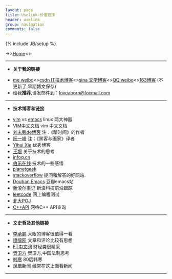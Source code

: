 ```yaml
---
layout: page
title: Uselink-价值链接
header: uselink
group: navigation
comments: false
---
```

{% include JB/setup %}

->>[Home](http://moyuanming.github.io/ "返回主页面")<<-

- - -
- **关于我的链接**
* [me weibo][weibo]<>[csdn IT技术博客][csdn]<>[sina 文学博客][wenxue]<>[QQ weibo][qweibo]<>[163博客][163blog] (不更新了,早期博文保存) 
* 给我**推荐**,请发邮件到：loveaborn@foxmail.com

- - -
- **技术博客和链接**
* [vim][vim] vs [emacs][emacs] linux 两大神器
* [VIM中文文档][vimdoccn]      vim 中文文档
* [刘未鹏de博客](http://mindhacks.cn/) 注：《暗时间》的作者
* [阮一峰](http://www.ruanyifeng.com/home.html) 注：《黑客与画家》译者
* [Yihui Xie](http://yihui.name/cn/) 优秀博客
* [王垠](http://www.yinwang.org) 关于技术的思考
* [infoq.cn](http://www.infoq.com/cn) 
* [伯乐在线](http://blog.jobbole.com/) 技术的一些感悟
* [planetgeek](http://www.planetgeek.ch/)
* [stackoverflow](http://stackoverflow.com/ "栈溢出") 提问和解答的好网站.
* [Douban Emacs](http://www.douban.com/group/emacs/) 豆瓣emacs站
* [新浪创事记](http://tech.sina.com.cn/csj/) 新浪科技前沿跟踪
* [leetcode](http://leetcode.com/) 网上编程测试
* [北大POJ](http://poj.org/) 
* [C++API](http://www.cplusplus.com/reference/ "cplusplus") 网络C++ API查询

- - -
- **文史哲及其他链接**
* [李承鹏](http://blog.sina.com.cn/lichengpeng "大眼的博客") 大眼的博客很值得一看
* [喷嚏网](http://dapenti.com/blog/index.asp "打喷嚏") 文章和评论比较有思想
* [FT中文网](http://www.ftchinese.com/) 财经类很精采
* [贺卫方](http://blog.sina.com.cn/heweifang "贺卫方博客") 贺卫方,中国法制思考
* [韩寒](http://blog.sina.com.cn/twocold "韩寒de博客") 80后韩寒
* [凤凰新闻](http://www.ifeng.com/) 经常在这上面看新闻

- - -
[vim]: http://www.vim.org/ "www.vim.org"
[emacs]: http://www.gnu.org/software/emacs/ "gnu emacs"
[vimdoccn]: http://vimcdoc.sourceforge.net/doc/ "vim doc in chinese"
[weibo]: http://weibo.com/loveaborn "蒋国宝新浪微博"
[csdn]: http://blog.csdn.net/loveaborn "蒋国宝的IT技术博客"
[wenxue]: http://blog.sina.com.cn/loveaborn "蒋国宝de文学博客"
[qweibo]: http://t.qq.com/loveaborn "蒋国宝tencent微博"
[163blog]: http://lovelittlebean.blog.163.com/ "163早期博文"

